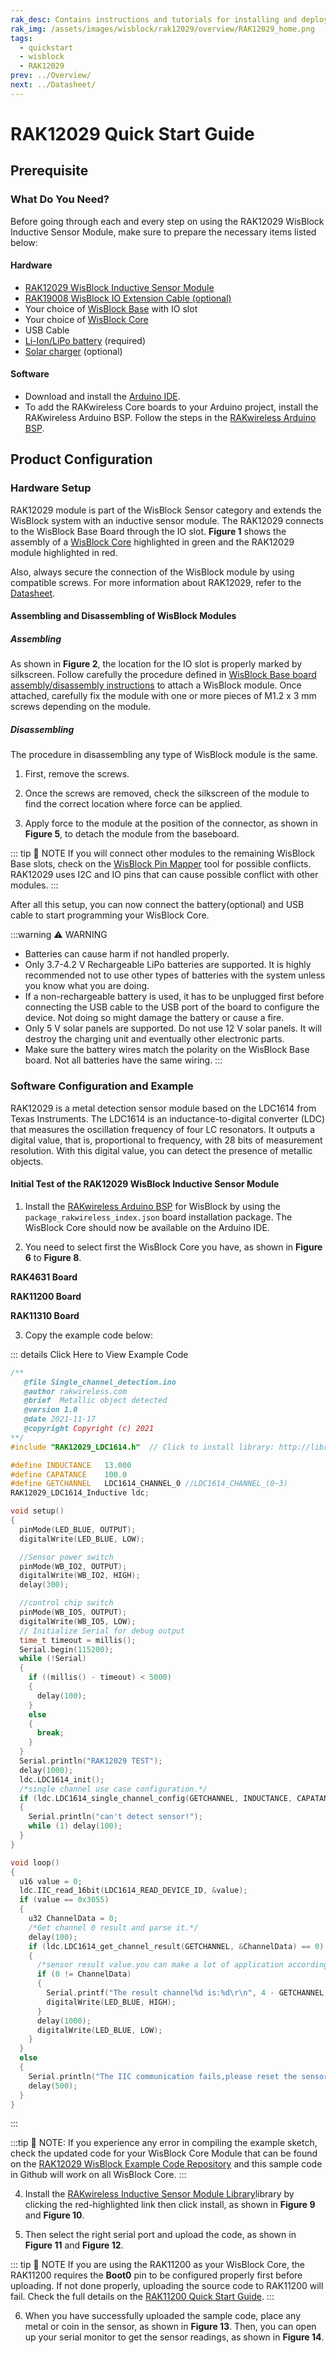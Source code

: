```yaml
---
rak_desc: Contains instructions and tutorials for installing and deploying your RAK12029. Instructions are written in a detailed and step-by-step manner for an easier experience in setting up your device. Aside from the hardware configuration, it also contains a software setup that includes detailed example codes that will help you get started.
rak_img: /assets/images/wisblock/rak12029/overview/RAK12029_home.png
tags:
  - quickstart
  - wisblock
  - RAK12029
prev: ../Overview/ 
next: ../Datasheet/ 
---
```


# RAK12029 Quick Start Guide
## Prerequisite

### What Do You Need?

Before going through each and every step on using the RAK12029 WisBlock Inductive Sensor Module, make sure to prepare the necessary items listed below:

#### Hardware

- [RAK12029 WisBlock Inductive Sensor Module](https://store.rakwireless.com/products/rak12029-wisblock-inductive-sensor)
- [RAK19008 WisBlock IO Extension Cable (optional)](https://store.rakwireless.com/products/wisblock-io-extension-cable-rak19008)
- Your choice of [WisBlock Base](https://store.rakwireless.com/collections/wisblock-base) with IO slot
- Your choice of [WisBlock Core](https://store.rakwireless.com/collections/wisblock-core)
- USB Cable
- [Li-Ion/LiPo battery](https://store.rakwireless.com/collections/wisblock-accessory/products/battery-connector-cable) (required)
- [Solar charger](https://store.rakwireless.com/collections/wisblock-accessory/products/solar-panel-connector-cable) (optional)

#### Software

- Download and install the [Arduino IDE](https://www.arduino.cc/en/Main/Software).
- To add the RAKwireless Core boards to your Arduino project, install the RAKwireless Arduino BSP. Follow the steps in the [RAKwireless Arduino BSP](https://github.com/RAKWireless/RAKwireless-Arduino-BSP-Index).

## Product Configuration

### Hardware Setup

RAK12029 module is part of the WisBlock Sensor category and extends the WisBlock system with an inductive sensor module. The RAK12029 connects to the WisBlock Base Board through the IO slot. **Figure 1** shows the assembly of a [WisBlock Core](https://store.rakwireless.com/collections/wisblock-core) highlighted in green and the RAK12029 module highlighted in red.

Also, always secure the connection of the WisBlock module by using compatible screws. For more information about RAK12029, refer to the [Datasheet](../Datasheet/).

<rk-img
  src="/assets/images/wisblock/rak12029/quickstart/rak12029_assembly.png"
  width="100%"
  caption="RAK12029 connection to WisBlock Base Board"
/>

#### Assembling and Disassembling of WisBlock Modules

##### Assembling

As shown in **Figure 2**, the location for the IO slot is properly marked by silkscreen. Follow carefully the procedure defined in [WisBlock Base board assembly/disassembly instructions](https://docs.rakwireless.com/Knowledge-Hub/Learn/RAK5005-O-Baseboard-Installation-Guide/) to attach a WisBlock module. Once attached, carefully fix the module with one or more pieces of M1.2 x 3&nbsp;mm screws depending on the module.

<rk-img
  src="/assets/images/wisblock/rak12029/quickstart/rak12029_mounting.png"
  width="70%"
  caption="RAK12029 connection to WisBlock Base Board"
/>

##### Disassembling

The procedure in disassembling any type of WisBlock module is the same. 

1. First, remove the screws.  

<rk-img
  src="/assets/images/wisblock/rak12029/quickstart/16.removing-screws.png"
  width="70%"
  caption="Removing screws from the WisBlock module"
/>

2. Once the screws are removed, check the silkscreen of the module to find the correct location where force can be applied.

<rk-img
  src="/assets/images/wisblock/rak12029/quickstart/17.detaching-silkscreen.png"
  width="70%"
  caption="Detaching silkscreen on the WisBlock module"
/>

3. Apply force to the module at the position of the connector, as shown in **Figure 5**, to detach the module from the baseboard.

<rk-img
  src="/assets/images/wisblock/rak12029/quickstart/18.detaching-module.png"
  width="70%"
  caption="Applying even forces on the proper location of a WisBlock module"
/>

::: tip 📝 NOTE
If you will connect other modules to the remaining WisBlock Base slots, check on the [WisBlock Pin Mapper](https://docs.rakwireless.com/Knowledge-Hub/Pin-Mapper/) tool for possible conflicts. RAK12029 uses I2C and IO pins that can cause possible conflict with other modules. 
:::

After all this setup, you can now connect the battery(optional) and USB cable to start programming your WisBlock Core.

:::warning ⚠️ WARNING
- Batteries can cause harm if not handled properly.
- Only 3.7-4.2&nbsp;V Rechargeable LiPo batteries are supported. It is highly recommended not to use other types of batteries with the system unless you know what you are doing.
- If a non-rechargeable battery is used, it has to be unplugged first before connecting the USB cable to the USB port of the board to configure the device. Not doing so might damage the battery or cause a fire.
- Only 5&nbsp;V solar panels are supported. Do not use 12&nbsp;V solar panels. It will destroy the charging unit and eventually other electronic parts.
- Make sure the battery wires match the polarity on the WisBlock Base board. Not all batteries have the same wiring.
:::

### Software Configuration and Example

RAK12029 is a metal detection sensor module based on the LDC1614 from Texas Instruments. The LDC1614 is an inductance-to-digital converter (LDC) that measures the oscillation frequency of four LC resonators. It outputs a digital value, that is, proportional to frequency, with 28 bits of measurement resolution. With this digital value, you can detect the presence of metallic objects.

#### Initial Test of the RAK12029 WisBlock Inductive Sensor Module

1. Install the [RAKwireless Arduino BSP](https://github.com/RAKWireless/RAKwireless-Arduino-BSP-Index) for WisBlock by using the `package_rakwireless_index.json` board installation package. The WisBlock Core should now be available on the Arduino IDE.

2. You need to select first the WisBlock Core you have, as shown in **Figure 6** to **Figure 8**.

**RAK4631 Board**
<rk-img
  src="/assets/images/wisblock/rak12029/quickstart/rak4631_board.png"
  width="100%"
  caption="Selecting RAK4631 as WisBlock Core"
/>

**RAK11200 Board**
<rk-img
  src="/assets/images/wisblock/rak12029/quickstart/rak11200_board.png"
  width="100%"
  caption="Selecting RAK11200 as WisBlock Core"
/>

**RAK11310 Board**
<rk-img
  src="/assets/images/wisblock/rak12029/quickstart/rak11300_board.png"
  width="100%"
  caption="Selecting RAK11300 as WisBlock Core"
/>

3. Copy the example code below:

::: details Click Here to View Example Code
```c
/**
   @file Single_channel_detection.ino
   @author rakwireless.com
   @brief  Metallic object detected
   @version 1.0
   @date 2021-11-17
   @copyright Copyright (c) 2021
**/
#include "RAK12029_LDC1614.h"  // Click to install library: http://librarymanager/All#RAK12029_LDC1614

#define INDUCTANCE   13.000
#define CAPATANCE    100.0
#define GETCHANNEL   LDC1614_CHANNEL_0 //LDC1614_CHANNEL_(0~3)
RAK12029_LDC1614_Inductive ldc;

void setup()
{
  pinMode(LED_BLUE, OUTPUT);
  digitalWrite(LED_BLUE, LOW);

  //Sensor power switch
  pinMode(WB_IO2, OUTPUT);
  digitalWrite(WB_IO2, HIGH);
  delay(300);

  //control chip switch
  pinMode(WB_IO5, OUTPUT);
  digitalWrite(WB_IO5, LOW);
  // Initialize Serial for debug output
  time_t timeout = millis();
  Serial.begin(115200);
  while (!Serial)
  {
    if ((millis() - timeout) < 5000)
    {
      delay(100);
    }
    else
    {
      break;
    }
  }
  Serial.println("RAK12029 TEST");
  delay(1000);
  ldc.LDC1614_init();
  /*single channel use case configuration.*/
  if (ldc.LDC1614_single_channel_config(GETCHANNEL, INDUCTANCE, CAPATANCE))
  {
    Serial.println("can't detect sensor!");
    while (1) delay(100);
  }
}

void loop()
{
  u16 value = 0;
  ldc.IIC_read_16bit(LDC1614_READ_DEVICE_ID, &value);
  if (value == 0x3055)
  {
    u32 ChannelData = 0;
    /*Get channel 0 result and parse it.*/
    delay(100);
    if (ldc.LDC1614_get_channel_result(GETCHANNEL, &ChannelData) == 0)
    {
      /*sensor result value.you can make a lot of application according to its changes.*/
      if (0 != ChannelData)
      {
        Serial.printf("The result channel%d is:%d\r\n", 4 - GETCHANNEL, ChannelData);
        digitalWrite(LED_BLUE, HIGH);
      }
      delay(1000);
      digitalWrite(LED_BLUE, LOW);
    }
  }
  else
  {
    Serial.println("The IIC communication fails,please reset the sensor!");
    delay(500);
  }
}

```
:::

:::tip 📝 NOTE:
If you experience any error in compiling the example sketch, check the updated code for your WisBlock Core Module that can be found on the [RAK12029 WisBlock Example Code Repository](https://github.com/RAKWireless/RAK12029-LDC1614/tree/main/examples) and this sample code in Github will work on all WisBlock Core.
:::

4. Install the [RAKwireless Inductive Sensor Module Library](https://github.com/RAKWireless/RAK12029-LDC1614)library by clicking the red-highlighted link then click install, as shown in **Figure 9** and **Figure 10**.

<rk-img
  src="/assets/images/wisblock/rak12029/quickstart/rak12029_4631_library.png"
  width="100%"
  caption="Getting the library of RAK12029"
/>

<rk-img
  src="/assets/images/wisblock/rak12029/quickstart/rak12029_4631_install.png"
  width="100%"
  caption="Installing the library of RAK12029"
/>

5. Then select the right serial port and upload the code, as shown in **Figure 11** and **Figure 12**.

::: tip 📝 NOTE
If you are using the RAK11200 as your WisBlock Core, the RAK11200 requires the **Boot0** pin to be configured properly first before uploading. If not done properly, uploading the source code to RAK11200 will fail. Check the full details on the [RAK11200 Quick Start Guide](https://docs.rakwireless.com/Product-Categories/WisBlock/RAK11200/Quickstart/#uploading-to-wisblock).
:::

<rk-img
  src="/assets/images/wisblock/rak12029/quickstart/select_port_rak4631.png"
  width="100%"
  caption="Selecting the correct serial port"
/>

<rk-img
  src="/assets/images/wisblock/rak12029/quickstart/upload_rak4631.png"
  width="100%"
  caption="Uploading the sample code"
/>

6. When you have successfully uploaded the sample code, place any metal or coin in the sensor, as shown in **Figure 13**. Then, you can open up your serial monitor to get the sensor readings, as shown in **Figure 14**.

<rk-img
  src="/assets/images/wisblock/rak12029/quickstart/rak12029_sensor_testing.png"
  width="40%"
  caption="Testing the RAK12029 Inductive Sensor Module"
/>

<rk-img
  src="/assets/images/wisblock/rak12029/quickstart/rak12029_4631_serial_logs.png"
  width="100%"
  caption="RAK12029 Inductive Sensor Module readings in the serial monitor"
/>
